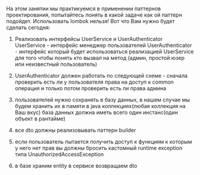На этом занятии мы практикуемся в применении паттернов проектирования, попытайтесь понять в какой задаче как ой паттерн подойдет.
Использовать lombok нельзя!
Вот что Вам нужно будет сделать сегодня:
1) Реализовать интерфейсы UserService и UserAuthenticator
UserService - интерфейс менеджер пользователей
UserAuthenticator - интерфейс который будет использоваться реализацией UserService для того чтобы понять кто вызвал на метод 
(админ, простой юзер или неизвестный пользователь)

2) UserAuthenticator должен работать по следующей схеме - сначала проверить есть ли у пользователя права на доступ к common операция и только потом проверить есть ли права админа

3) пользователей нужно сохранять в базу данных, в нашем случае мы будем хранить их в памяти в java коллекциях(любая коллекция на Ваш вкус)
база данных должна иметь всего один инстанс(один объект в рантайме)

4) все dto должны реализовывать паттерн builder

5) если пользователь пытается получить доступ к функциям к которым у него нет прав вы должны бросить кастомный runtime exception типа UnauthorizedAccessException

6) в базе храним entity в сервисе возвращаем dto 